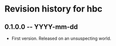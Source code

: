 # Revision history for hbc

## 0.1.0.0 -- YYYY-mm-dd

* First version. Released on an unsuspecting world.
